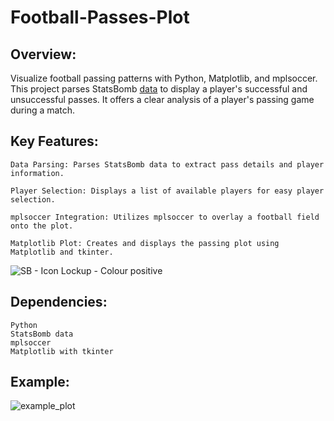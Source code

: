# Football-Passes-Plot

## Overview:

Visualize football passing patterns with Python, Matplotlib, and mplsoccer. This project parses StatsBomb [data](https://github.com/statsbomb/open-data/)  to display a player's successful and unsuccessful passes. It offers a clear analysis of a player's passing game during a match.

## Key Features:

    Data Parsing: Parses StatsBomb data to extract pass details and player information.

    Player Selection: Displays a list of available players for easy player selection.

    mplsoccer Integration: Utilizes mplsoccer to overlay a football field onto the plot.

    Matplotlib Plot: Creates and displays the passing plot using Matplotlib and tkinter.

![SB - Icon Lockup - Colour positive](https://github.com/gharazka/Football-Passes-Plot/assets/148285170/81ed686c-782d-4eaf-b574-9e9870265716)

## Dependencies:

    Python
    StatsBomb data
    mplsoccer
    Matplotlib with tkinter

## Example:

![example_plot](https://github.com/gharazka/Football-Passes-Plot/assets/148285170/7ded7d94-7fb0-49ce-9022-b6b8db9a0681)

